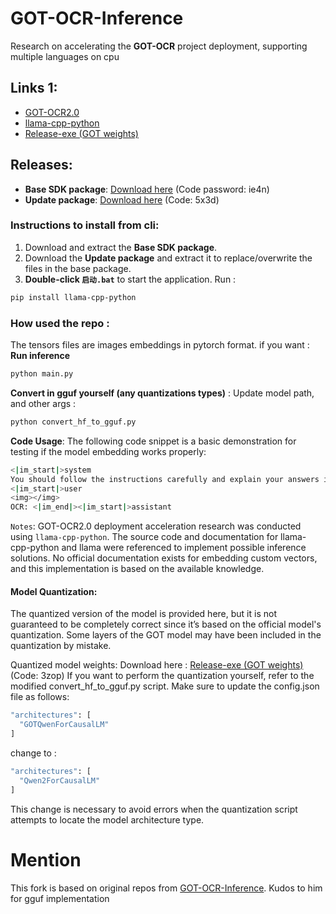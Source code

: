 # GOT-OCR-Inference

Research on accelerating the **GOT-OCR** project deployment, supporting multiple languages on cpu

## Links 1:
- [GOT-OCR2.0](https://github.com/Ucas-HaoranWei/GOT-OCR2.0)
- [llama-cpp-python](https://github.com/abetlen/llama-cpp-python)
- [Release-exe (GOT weights)](https://huggingface.co/kaifeise/GOT-gguf/tree/main)

## Releases:
- **Base SDK package**: [Download here](https://pan.baidu.com/s/10Lo-yY_ZNW7gs0Gd9hiaMw) (Code password: ie4n)
- **Update package**: [Download here](https://pan.baidu.com/s/1pw2JRQZjBZYo4UU-7UNuhQ) (Code: 5x3d)

### Instructions to install from cli:
1. Download and extract the **Base SDK package**.
2. Download the **Update package** and extract it to replace/overwrite the files in the base package.
3. **Double-click `启动.bat`** to start the application. Run :
 ```bash
pip install llama-cpp-python
```

### How used the repo :

The tensors files are images embeddings in pytorch format. if you want :
**Run inference**
```bash
python main.py
```

**Convert in gguf yourself (any quantizations types)** :
Update model path, and other args :
```bash
python convert_hf_to_gguf.py
```


**Code Usage**:
The following code snippet is a basic demonstration for testing if the model embedding works properly:  
```bash
<|im_start|>system
You should follow the instructions carefully and explain your answers in detail.<|im_end|>
<|im_start|>user
<img></img>
OCR: <|im_end|><|im_start|>assistant
```

`Notes`:
GOT-OCR2.0 deployment acceleration research was conducted using `llama-cpp-python`.
The source code and documentation for llama-cpp-python and llama were referenced to implement possible inference solutions.
No official documentation exists for embedding custom vectors, and this implementation is based on the available knowledge.  

#### Model Quantization:
The quantized version of the model is provided here, but it is not guaranteed to be completely correct since it’s based on the official model's quantization. Some layers of the GOT model may have been included in the quantization by mistake.

Quantized model weights: Download here : [Release-exe (GOT weights)](https://huggingface.co/kaifeise/GOT-gguf/tree/main)  (Code: 3zop)
If you want to perform the quantization yourself, refer to the modified convert_hf_to_gguf.py script. Make sure to update the config.json file as follows:

```bash
"architectures": [
  "GOTQwenForCausalLM"
]
```
change to :
```bash
"architectures": [
  "Qwen2ForCausalLM"
]
```
This change is necessary to avoid errors when the quantization script attempts to locate the model architecture type.

# **Mention**
This fork is based on original repos from [GOT-OCR-Inference](https://github.com/1694439208/GOT-OCR-Inference). Kudos to him for gguf implementation
